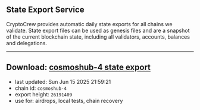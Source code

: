 ## State Export Service
CryptoCrew provides automatic daily state exports for all chains we validate. State export files can be used as genesis files and are a snapshot of the current blockchain state, including all validators, accounts, balances and delegations.

---
**Download: [cosmoshub-4 state export](https://dl-eu2.ccvalidators.com/SERVICE/cosmoshub/cosmoshub-4_export_26191409.json)**
---

- last updated: Sun Jun 15 2025 21:59:21
- chain id: `cosmoshub-4`
- export height: `26191409`
- use for: airdrops, local tests, chain recovery
